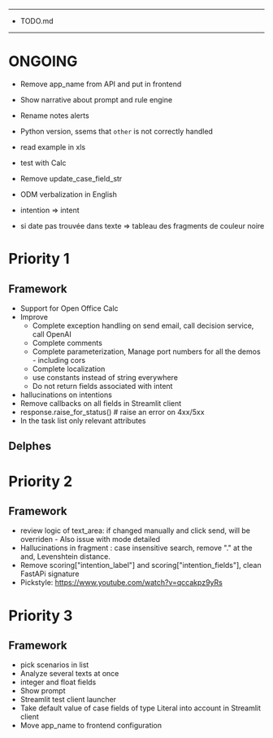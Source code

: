 *********
* TODO.md
*********

# ONGOING
- Remove app_name from API and put in frontend
- Show narrative about prompt and rule engine

- Rename notes alerts
- Python version, ssems that `other` is not correctly handled 
- read example in xls
- test with Calc
- Remove update_case_field_str

- ODM verbalization in English
- intention => intent
- si date pas trouvée dans texte => tableau des fragments de couleur noire

# Priority 1
## Framework
- Support for Open Office Calc
- Improve
  - Complete exception handling on send email, call decision service, call OpenAI
  - Complete comments
  - Complete parameterization, Manage port numbers for all the demos - including cors
  - Complete localization
  - use constants instead of string everywhere
  - Do not return fields associated with intent
- hallucinations on intentions
- Remove callbacks on all fields in Streamlit client
- response.raise_for_status()              # raise an error on 4xx/5xx
- In the task list only relevant attributes
## Delphes

# Priority 2
## Framework
- review logic of text_area: if changed manually and click send, will be overriden - Also issue with mode detailed
- Hallucinations in fragment : case insensitive search, remove "." at the and, Levenshtein distance.
- Remove scoring["intention_label"] and scoring["intention_fields"], clean FastAPi signature
- Pickstyle: https://www.youtube.com/watch?v=qccakpz9yRs

# Priority 3
## Framework
- pick scenarios in list
- Analyze several texts at once
- integer and float fields
- Show prompt
- Streamlit test client launcher
- Take default value of case fields of type Literal into account in Streamlit client
- Move app_name to frontend configuration